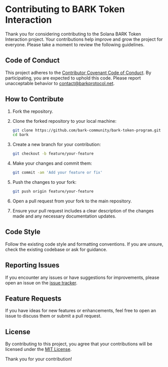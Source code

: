 # Contributing to BARK Token Interaction

Thank you for considering contributing to the Solana BARK Token Interaction project. Your contributions help improve and grow the project for everyone. Please take a moment to review the following guidelines.

## Code of Conduct

This project adheres to the [Contributor Covenant Code of Conduct](CODE_OF_CONDUCT.md). By participating, you are expected to uphold this code. Please report unacceptable behavior to [contact@barkprotocol.net](mailto:contact@barkprotocol.net).

## How to Contribute

1. Fork the repository.

2. Clone the forked repository to your local machine:

   ```bash
   git clone https://github.com/bark-community/bark-token-program.git
   cd bark
   ```

3. Create a new branch for your contribution:

   ```bash
   git checkout -b feature/your-feature
   ```

4. Make your changes and commit them:

   ```bash
   git commit -am 'Add your feature or fix'
   ```

5. Push the changes to your fork:

   ```bash
   git push origin feature/your-feature
   ```

6. Open a pull request from your fork to the main repository.

7. Ensure your pull request includes a clear description of the changes made and any necessary documentation updates.

## Code Style

Follow the existing code style and formatting conventions. If you are unsure, check the existing codebase or ask for guidance.

## Reporting Issues

If you encounter any issues or have suggestions for improvements, please open an issue on the [issue tracker](https://github.com/your-username/solana-bark-token/issues).

## Feature Requests

If you have ideas for new features or enhancements, feel free to open an issue to discuss them or submit a pull request.

## License

By contributing to this project, you agree that your contributions will be licensed under the [MIT License](LICENSE).

Thank you for your contribution!
